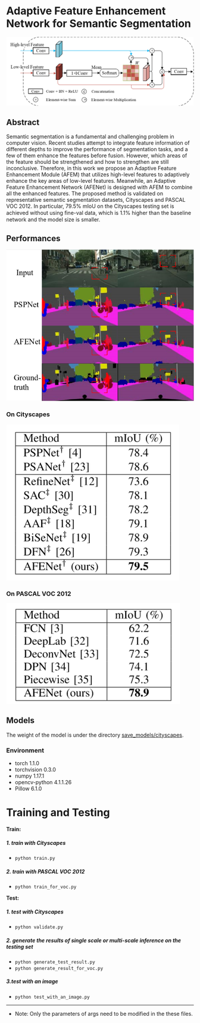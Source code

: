
# Adaptive Feature Enhancement Network for Semantic Segmentation
![image](imgs/AFEModule.png)

## Abstract
Semantic segmentation is a fundamental and challenging problem in computer vision. Recent studies attempt to integrate feature information of different depths to improve the performance of segmentation tasks, and a few of them enhance the features before fusion. However, which areas of the feature should be strengthened and how to strengthen are still inconclusive. Therefore, in this work we propose an Adaptive Feature Enhancement Module (AFEM) that utilizes high-level features to adaptively enhance the key areas of low-level features. Meanwhile, an Adaptive Feature Enhancement Network (AFENet) is designed with AFEM to combine all the enhanced features. The proposed method is validated on representative semantic segmentation datasets, Cityscapes and PASCAL VOC 2012. In particular, 79.5% mIoU on the Cityscapes testing set is achieved without using ﬁne-val data, which is 1.1% higher than the baseline network and the model size is smaller.

## Performances
![image](imgs/val_ex.png)

### On Cityscapes
![Table](imgs/result_on_cityscapes.png)

### On PASCAL VOC 2012
![Table](imgs/result_on_VOC.png)

## Models
The weight of the model is under the directory [save_models/cityscapes](save_models/cityscapes/).
### Environment
- torch           1.1.0
- torchvision     0.3.0
- numpy           1.17.1
- opencv-python   4.1.1.26
- Pillow          6.1.0

# Training and Testing
**Train:**
##### 1. train with Cityscapes
- ```python train.py```

##### 2. train with PASCAL VOC 2012
- ```python train_for_voc.py```

**Test:**
##### 1. test with Cityscapes 
- ```python validate.py```

##### 2. generate the results of single scale or multi-scale inference on the testing set
- ```python generate_test_result.py```
- ```python generate_result_for_voc.py```

##### 3.test with an image 
- ```python test_with_an_image.py```

-------------------------------------------------------------------
* Note: Only the parameters of args need to be modified in the these files.




